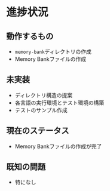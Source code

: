 # 進捗状況

## 動作するもの
- `memory-bank`ディレクトリの作成
- Memory Bankファイルの作成

## 未実装
- ディレクトリ構造の提案
- 各言語の実行環境とテスト環境の構築
- テストのサンプル作成

## 現在のステータス
- Memory Bankファイルの作成が完了

## 既知の問題
- 特になし
